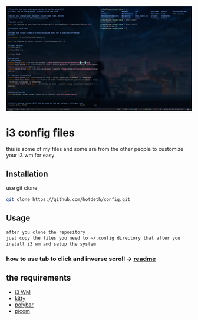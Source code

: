 ![desktop](screenshot.png)



# i3 config files 

this is some of my files and some are from the other people to customize your
i3 wm for easy 

## Installation

use git clone

```bash
git clone https://github.com/hotdeth/config.git
```

## Usage
```
after you clone the repository 
just copy the files you need to ~/.config directory that after you install i3 wm and setup the system
```
### how to use tab to click and inverse scroll -> [readme](natural-scroll&tap-to-click.md)
## the requirements
- [i3 WM](https://i3wm.org/)
- [kitty](https://github.com/kovidgoyal/kitty.git)
- [polybar](https://github.com/polybar/polybar.git)
- [picom](https://github.com/yshui/picom.git)

